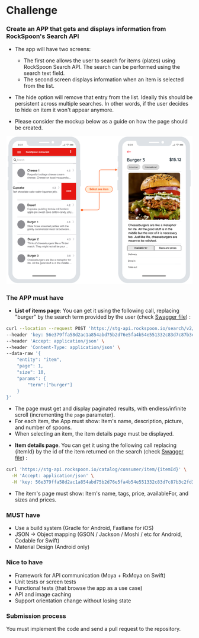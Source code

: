 # Challenge


### Create an APP that gets and displays information from RockSpoon's Search API

- The app will have two screens:
  - The first one allows the user to search for items (plates) using RockSpoon Search API. The search can be performed using the search text field. 
  - The second screen displays information when an item is selected from the list.


- The hide option will remove that entry from the list. Ideally this should be persistent across multiple searches. In other words, if the user decides to hide on item it won't appear anymore. 
- Please consider the mockup below as a guide on how the page should be created.


![Mobile.png](https://github.com/supdevstar/cart-mobile-template/blob/main/Mobile.png)

### **The APP must have** ###

* __List of items page__: You can get it using the following call, replacing "burger" by the search term provided by the user (check [Swagger file](https://github.com/supdevstar/cart-mobile-template/blob/main/search-swagger.yaml)) :

```sh
curl --location --request POST 'https://stg-api.rockspoon.io/search/v2/composed' \
--header 'key: 56e379ffa58d2ac1a854abd75b2d76e5fa4b54e551332c83d7c87b3c2fd3caeada916dc330bab3cde7e72114874666cb6e94bd5c6e2b54fd1fbb41a99a9b85d7a3be2e2b1f8e5ba7ed75fbd170d0efaefe61d9b851815771d55048a53ebe34e0' \
--header 'Accept: application/json' \
--header 'Content-Type: application/json' \
--data-raw '{ 
    "entity": "item",
    "page": 1,
    "size": 10,
    "params": {
        "term":["burger"]
    }
}'
```

* The page must get and display paginated results, with endless/infinite scroll (incrementing the `page` parameter).
* For each item, the App must show: Item's name, description, picture, and number of spoons.
* When selecting an item, the item details page must be displayed.
   
  
- __Item details page__. You can get it using the following call replacing {itemId} by the id of the item returned on the search (check [Swagger file](https://github.com/supdevstar/cart-mobile-template/blob/main/catalog-swagger.yaml)) : 
```sh
curl 'https://stg-api.rockspoon.io/catalog/consumer/item/{itemId}' \
  -H 'Accept: application/json' \
  -H 'key: 56e379ffa58d2ac1a854abd75b2d76e5fa4b54e551332c83d7c87b3c2fd3caeada916dc330bab3cde7e72114874666cb6e94bd5c6e2b54fd1fbb41a99a9b85d7a3be2e2b1f8e5ba7ed75fbd170d0efaefe61d9b851815771d55048a53ebe34e0'
```
  * The item's page must show: Item's name, tags, price, availableFor, and sizes and prices.


### MUST have
* Use a build system (Gradle for Android, Fastlane for iOS)
* JSON -> Object mapping (GSON / Jackson / Moshi / etc for Android, Codable for Swift)
* Material Design (Android only)

### Nice to have
* Framework for API communication (Moya + RxMoya on Swift)
* Unit tests or screen tests
* Functional tests (that browse the app as a use case)
* API and image caching
* Support orientation change without losing state

### Submission process

You must implement the code and send a pull request to the repository. 

